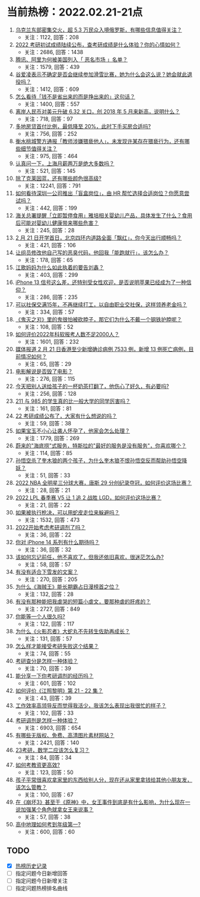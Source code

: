 # 当前热榜：2022.02.21-21点
1. [乌克兰东部密集交火，超 5.3 万民众入境俄罗斯，有哪些信息值得关注？](https://www.zhihu.com/question/517783305)
    * 关注：1122, 回答：208
2. [2022 考研初试成绩陆续公布，查考研成绩是什么体验？你的心情如何？](https://www.zhihu.com/question/517763458)
    * 关注：2686, 回答：1438
3. [腾讯、阿里为何被美国列入「 恶名市场 」名单？](https://www.zhihu.com/question/517256985)
    * 关注：1579, 回答：439
4. [谷爱凌表示不确定是否会继续参加滑雪比赛，她为什么会这么说？她会就此退役吗？](https://www.zhihu.com/question/517793282)
    * 关注：1412, 回答：609
5. [怎么看待「钱不是省出来的而是挣出来的」这句话？](https://www.zhihu.com/question/507959774)
    * 关注：1400, 回答：557
6. [离岸人民币对美元升破 6.32 关口，创 2018 年 5 月来新高，说明什么？](https://www.zhihu.com/question/517305926)
    * 关注：718, 回答：97
7. [多地房贷首付比例，最低降至 20%，此时下手买房合适吗?](https://www.zhihu.com/question/517307194)
    * 关注：756, 回答：252
8. [衡水桃城警方通报「教师涉嫌猥亵他人」，未发现许某存在猥亵行为，还有哪些细节值得关注？](https://www.zhihu.com/question/517811159)
    * 关注：975, 回答：464
9. [认真问一下，上海月薪两万是绝大多数吗？](https://www.zhihu.com/question/517084175)
    * 关注：521, 回答：145
10. [除了克莱因蓝，还有哪些颜色很高级?](https://www.zhihu.com/question/497851000)
    * 关注：12241, 回答：791
11. [如何看待深圳一公司推出「盲盒岗位」，由 HR 帮忙选择合适岗位？你愿意尝试吗？](https://www.zhihu.com/question/517715962)
    * 关注：442, 回答：199
12. [海关总署提醒「立即暂停食用」雅培相关婴幼儿产品，具体发生了什么？食用后可能对婴幼儿健康带来哪些危害？](https://www.zhihu.com/question/517843010)
    * 关注：245, 回答：28
13. [2 月 21 日开学首日，北京四环内道路全面「飘红」，你今天出行顺畅吗？](https://www.zhihu.com/question/517762857)
    * 关注：421, 回答：106
14. [让组员修改他自己写的恶臭代码，他回我「能跑就行」，该怎么办？](https://www.zhihu.com/question/517410666)
    * 关注：178, 回答：65
15. [江歌妈妈为什么如此执着的要告刘鑫？](https://www.zhihu.com/question/511673803)
    * 关注：403, 回答：299
16. [iPhone 13 信号这么差，还特别受女性欢迎，是否说明苹果已经成为了一种信仰？](https://www.zhihu.com/question/516662817)
    * 关注：286, 回答：235
17. [可以社保交满15年，不再继续打工，以自由职业交社保，这样领养老金吗？](https://www.zhihu.com/question/510859893)
    * 关注：334, 回答：57
18. [《鬼灭之刃》里的鬼很怕被砍脖子，那它们为什么不戴一个钢铁护脖呢？](https://www.zhihu.com/question/517502385)
    * 关注：108, 回答：52
19. [如何评价2022年科软报考人数不足2000人？](https://www.zhihu.com/question/504608988)
    * 关注：1601, 回答：232
20. [媒体报道 2 月 21 日香港至少新增确诊病例 7533 例，新增 13 例死亡病例，目前情况如何？](https://www.zhihu.com/question/517829440)
    * 关注：65, 回答：29
21. [电影解说是否毁了电影？](https://www.zhihu.com/question/327470756)
    * 关注：276, 回答：115
22. [今天把别人送给孩子的一杯奶茶打翻了，他伤心了好久，有必要吗?](https://www.zhihu.com/question/506829614)
    * 关注：256, 回答：128
23. [211 与 985 的学生真的比一般大学的同学厉害吗？](https://www.zhihu.com/question/516777180)
    * 关注：161, 回答：81
24. [22 考研成绩公布了，大家有什么想说的吗？](https://www.zhihu.com/question/517700538)
    * 关注：59, 回答：38
25. [如果宝玉不小心让袭人怀孕了，他家会怎么处理？](https://www.zhihu.com/question/23626185)
    * 关注：1779, 回答：269
26. [蔚来的"海底捞"式服务，特斯拉的"最好的服务是没有服务"，你喜欢哪个？](https://www.zhihu.com/question/442267922)
    * 关注：114, 回答：85
27. [孙悟空杀了奎木狼的两个孩子，为什么奎木狼不恨孙悟空反而帮助孙悟空降妖？](https://www.zhihu.com/question/513766737)
    * 关注：51, 回答：33
28. [2022 NBA 全明星三分球大赛，唐斯 29 分创纪录夺冠，如何评价这场比赛？](https://www.zhihu.com/question/517607309)
    * 关注：28, 回答：21
29. [2022 LPL 春季赛 V5 让 1 追 2 战胜 LGD，如何评价这场比赛？](https://www.zhihu.com/question/517839659)
    * 关注：21, 回答：22
30. [如果被执行枪决，可以用蛇皮走位来躲避吗？](https://www.zhihu.com/question/456443913)
    * 关注：1532, 回答：473
31. [2022开始考虑考研调剂了吗？](https://www.zhihu.com/question/508579976)
    * 关注：36, 回答：22
32. [你对 iPhone 14 系列有什么期待吗？](https://www.zhihu.com/question/515623899)
    * 关注：36, 回答：32
33. [该如何忘记前任，他不喜欢了，但我还依旧喜欢，很迷茫怎么办?](https://www.zhihu.com/question/517866525)
    * 关注：58, 回答：57
34. [有没有适合下雪发的文案？](https://www.zhihu.com/question/508579714)
    * 关注：270, 回答：205
35. [为什么《海贼王》能长期霸占日漫榜首之位？](https://www.zhihu.com/question/505415876)
    * 关注：132, 回答：28
36. [有没有那种能把我虐哭的短篇小虐文，要那种虐的肝疼的？](https://www.zhihu.com/question/435828640)
    * 关注：2727, 回答：849
37. [你能等一个人很久吗?](https://www.zhihu.com/question/517059118)
    * 关注：122, 回答：117
38. [为什么《火影忍者》大蛇丸不先转生佐助再成长？](https://www.zhihu.com/question/342766246)
    * 关注：131, 回答：57
39. [怎么样才能接受考研失败这个结果？](https://www.zhihu.com/question/507403093)
    * 关注：74, 回答：55
40. [考研查分是怎样一种体验？](https://www.zhihu.com/question/517786127)
    * 关注：70, 回答：39
41. [能分享一下你考研调剂的经历吗？](https://www.zhihu.com/question/312829330)
    * 关注：601, 回答：102
42. [如何评价《江照黎明》第 21 - 22 集？](https://www.zhihu.com/question/517684116)
    * 关注：43, 回答：39
43. [工作效率高领导反而觉得我活少，我该怎么表现出我很忙的样子？](https://www.zhihu.com/question/510111455)
    * 关注：102, 回答：33
44. [考研调剂是怎样一种体验？](https://www.zhihu.com/question/41679812)
    * 关注：6903, 回答：654
45. [有哪些无版权、免费、高清图片素材网站？](https://www.zhihu.com/question/318961106)
    * 关注：2421, 回答：140
46. [23考研，数学二应该怎么复习？](https://www.zhihu.com/question/510390630)
    * 关注：84, 回答：34
47. [如何考教资更高效?](https://www.zhihu.com/question/511117152)
    * 关注：123, 回答：50
48. [孩子平常很喜欢拿家里的东西给别人分，现在还从家里拿钱给其他小朋友发，该怎么管教？](https://www.zhihu.com/question/517646320)
    * 关注：100, 回答：67
49. [在《崩坏3》甚至于《原神》中，女王事件到底是有什么影响，为什么现在一说加强某个角色就拿女王来说事？](https://www.zhihu.com/question/517296916)
    * 关注：57, 回答：38
50. [高中地理如何考到年级第一?](https://www.zhihu.com/question/453822250)
    * 关注：600, 回答：60
## TODO
* [x] [热榜历史记录](hot_history/AllHot.md)
* [ ] 指定问题今日新增回答
* [ ] 指定问题今日新增关注
* [ ] 指定问题热榜排名曲线
